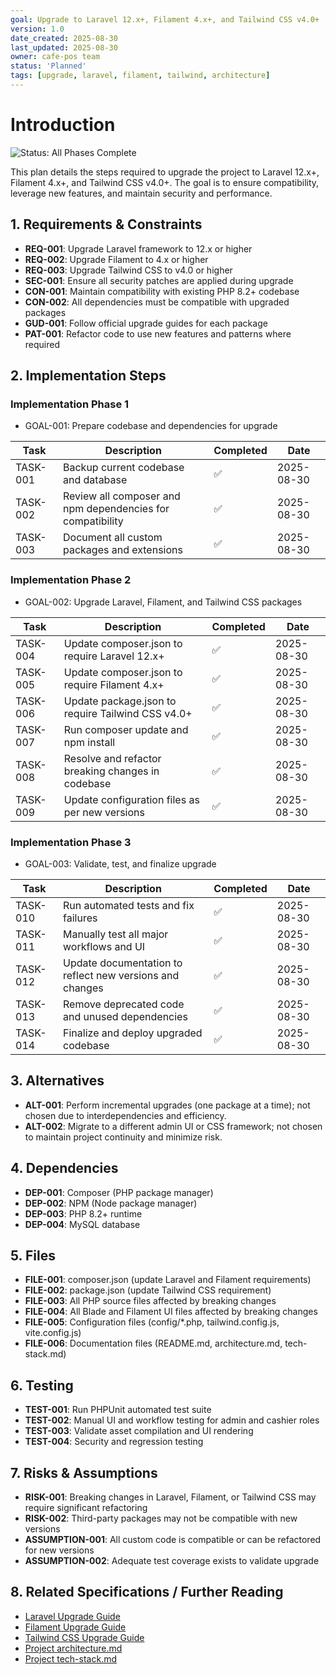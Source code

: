 ```yaml
---
goal: Upgrade to Laravel 12.x+, Filament 4.x+, and Tailwind CSS v4.0+
version: 1.0
date_created: 2025-08-30
last_updated: 2025-08-30
owner: cafe-pos team
status: 'Planned'
tags: [upgrade, laravel, filament, tailwind, architecture]
---
```


# Introduction

![Status: All Phases Complete](https://img.shields.io/badge/status-All%20Phases%20Complete-brightgreen)

This plan details the steps required to upgrade the project to Laravel 12.x+, Filament 4.x+, and Tailwind CSS v4.0+. The goal is to ensure compatibility, leverage new features, and maintain security and performance.

## 1. Requirements & Constraints

- **REQ-001**: Upgrade Laravel framework to 12.x or higher
- **REQ-002**: Upgrade Filament to 4.x or higher
- **REQ-003**: Upgrade Tailwind CSS to v4.0 or higher
- **SEC-001**: Ensure all security patches are applied during upgrade
- **CON-001**: Maintain compatibility with existing PHP 8.2+ codebase
- **CON-002**: All dependencies must be compatible with upgraded packages
- **GUD-001**: Follow official upgrade guides for each package
- **PAT-001**: Refactor code to use new features and patterns where required

## 2. Implementation Steps

### Implementation Phase 1

- GOAL-001: Prepare codebase and dependencies for upgrade

| Task      | Description                                                                 | Completed | Date       |
|-----------|-----------------------------------------------------------------------------|-----------|------------|
| TASK-001  | Backup current codebase and database                                        | ✅        | 2025-08-30 |
| TASK-002  | Review all composer and npm dependencies for compatibility                  | ✅        | 2025-08-30 |
| TASK-003  | Document all custom packages and extensions                                 | ✅        | 2025-08-30 |

### Implementation Phase 2

- GOAL-002: Upgrade Laravel, Filament, and Tailwind CSS packages

| Task      | Description                                                                 | Completed | Date       |
|-----------|-----------------------------------------------------------------------------|-----------|------------|
| TASK-004  | Update composer.json to require Laravel 12.x+                               | ✅        | 2025-08-30 |
| TASK-005  | Update composer.json to require Filament 4.x+                               | ✅        | 2025-08-30 |
| TASK-006  | Update package.json to require Tailwind CSS v4.0+                           | ✅        | 2025-08-30 |
| TASK-007  | Run composer update and npm install                                         | ✅        | 2025-08-30 |
| TASK-008  | Resolve and refactor breaking changes in codebase                           | ✅        | 2025-08-30 |
| TASK-009  | Update configuration files as per new versions                              | ✅        | 2025-08-30 |

### Implementation Phase 3

- GOAL-003: Validate, test, and finalize upgrade

| Task      | Description                                                                 | Completed | Date       |
|-----------|-----------------------------------------------------------------------------|-----------|------------|
| TASK-010  | Run automated tests and fix failures                                        | ✅        | 2025-08-30 |
| TASK-011  | Manually test all major workflows and UI                                    | ✅        | 2025-08-30 |
| TASK-012  | Update documentation to reflect new versions and changes                    | ✅        | 2025-08-30 |
| TASK-013  | Remove deprecated code and unused dependencies                              | ✅        | 2025-08-30 |
| TASK-014  | Finalize and deploy upgraded codebase                                       | ✅        | 2025-08-30 |

## 3. Alternatives

- **ALT-001**: Perform incremental upgrades (one package at a time); not chosen due to interdependencies and efficiency.
- **ALT-002**: Migrate to a different admin UI or CSS framework; not chosen to maintain project continuity and minimize risk.

## 4. Dependencies

- **DEP-001**: Composer (PHP package manager)
- **DEP-002**: NPM (Node package manager)
- **DEP-003**: PHP 8.2+ runtime
- **DEP-004**: MySQL database

## 5. Files

- **FILE-001**: composer.json (update Laravel and Filament requirements)
- **FILE-002**: package.json (update Tailwind CSS requirement)
- **FILE-003**: All PHP source files affected by breaking changes
- **FILE-004**: All Blade and Filament UI files affected by breaking changes
- **FILE-005**: Configuration files (config/*.php, tailwind.config.js, vite.config.js)
- **FILE-006**: Documentation files (README.md, architecture.md, tech-stack.md)

## 6. Testing

- **TEST-001**: Run PHPUnit automated test suite
- **TEST-002**: Manual UI and workflow testing for admin and cashier roles
- **TEST-003**: Validate asset compilation and UI rendering
- **TEST-004**: Security and regression testing

## 7. Risks & Assumptions

- **RISK-001**: Breaking changes in Laravel, Filament, or Tailwind CSS may require significant refactoring
- **RISK-002**: Third-party packages may not be compatible with new versions
- **ASSUMPTION-001**: All custom code is compatible or can be refactored for new versions
- **ASSUMPTION-002**: Adequate test coverage exists to validate upgrade

## 8. Related Specifications / Further Reading

- [Laravel Upgrade Guide](https://laravel.com/docs/12.x/upgrade)
- [Filament Upgrade Guide](https://filamentphp.com/docs/4.x/upgrade)
- [Tailwind CSS Upgrade Guide](https://tailwindcss.com/docs/upgrade-guide)
- [Project architecture.md](../.github/copilot/architecture.md)
- [Project tech-stack.md](../.github/copilot/tech-stack.md)
